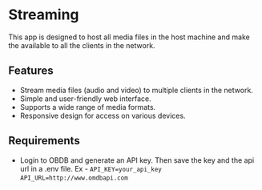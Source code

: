 # Streaming
This app is designed to host all media files in the host machine and make the available to all the clients in the network.

## Features
- Stream media files (audio and video) to multiple clients in the network.
- Simple and user-friendly web interface.
- Supports a wide range of media formats.
- Responsive design for access on various devices.


## Requirements
- Login to OBDB and generate an API key. Then save the key and the api url in a .env file. Ex - 
    `API_KEY=your_api_key`
    `API_URL=http://www.omdbapi.com`
